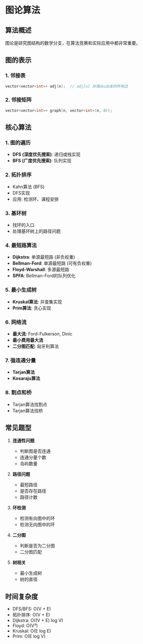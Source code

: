 # 图论算法

## 算法概述

图论是研究图结构的数学分支，在算法竞赛和实际应用中都非常重要。

## 图的表示

### 1. 邻接表
```cpp
vector<vector<int>> adj(n);  // adj[u] 存储从u出发的所有边
```

### 2. 邻接矩阵
```cpp
vector<vector<int>> graph(n, vector<int>(n, 0));
```

## 核心算法

### 1. 图的遍历
- **DFS (深度优先搜索)**: 递归或栈实现
- **BFS (广度优先搜索)**: 队列实现

### 2. 拓扑排序
- Kahn算法 (BFS)
- DFS实现
- 应用: 检测环、课程安排

### 3. 基环树
- 找环的入口
- 处理基环树上的路径问题

### 4. 最短路算法
- **Dijkstra**: 单源最短路 (非负权重)
- **Bellman-Ford**: 单源最短路 (可有负权重)
- **Floyd-Warshall**: 多源最短路
- **SPFA**: Bellman-Ford的队列优化

### 5. 最小生成树
- **Kruskal算法**: 并查集实现
- **Prim算法**: 贪心实现

### 6. 网络流
- **最大流**: Ford-Fulkerson, Dinic
- **最小费用最大流**
- **二分图匹配**: 匈牙利算法

### 7. 强连通分量
- **Tarjan算法**
- **Kosaraju算法**

### 8. 割点和桥
- Tarjan算法找割点
- Tarjan算法找桥

## 常见题型

1. **连通性问题**
   - 判断图是否连通
   - 连通分量个数
   - 岛屿数量

2. **路径问题**
   - 最短路径
   - 是否存在路径
   - 路径计数

3. **环检测**
   - 检测有向图中的环
   - 检测无向图中的环

4. **二分图**
   - 判断是否为二分图
   - 二分图匹配

5. **树相关**
   - 最小生成树
   - 树的直径

## 时间复杂度

- DFS/BFS: O(V + E)
- 拓扑排序: O(V + E)
- Dijkstra: O((V + E) log V)
- Floyd: O(V³)
- Kruskal: O(E log E)
- Prim: O(E log V)